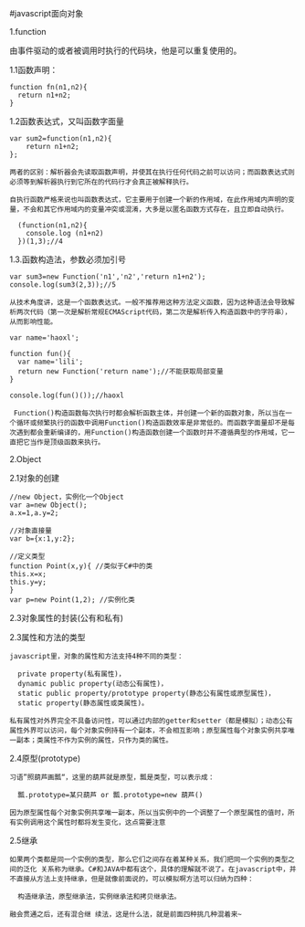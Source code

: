 #javascript面向对象

1.function

  由事件驱动的或者被调用时执行的代码块，他是可以重复使用的。

  1.1函数声明：

    function fn(n1,n2){
      return n1+n2;
    }

  1.2函数表达式，又叫函数字面量

    var sum2=function(n1,n2){
        return n1+n2;
    };

    两者的区别：解析器会先读取函数声明，并使其在执行任何代码之前可以访问；而函数表达式则必须等到解析器执行到它所在的代码行才会真正被解释执行。

    自执行函数严格来说也叫函数表达式，它主要用于创建一个新的作用域，在此作用域内声明的变量，不会和其它作用域内的变量冲突或混淆，大多是以匿名函数方式存在，且立即自动执行。

      (function(n1,n2){
        console.log (n1+n2)
      })(1,3);//4

  1.3.函数构造法，参数必须加引号

    var sum3=new Function('n1','n2','return n1+n2');
    console.log(sum3(2,3));//5

    从技术角度讲，这是一个函数表达式。一般不推荐用这种方法定义函数，因为这种语法会导致解析两次代码（第一次是解析常规ECMAScript代码，第二次是解析传入构造函数中的字符串），从而影响性能。

    var name='haoxl';

    function fun(){
      var name='lili';
      return new Function('return name');//不能获取局部变量
    }

    console.log(fun()());//haoxl

     Function()构造函数每次执行时都会解析函数主体，并创建一个新的函数对象，所以当在一个循环或频繁执行的函数中调用Function()构造函数效率是非常低的。而函数字面量却不是每次遇到都会重新编译的，用Function()构造函数创建一个函数时并不遵循典型的作用域，它一直把它当作是顶级函数来执行。

2.Object

  2.1对象的创建

    //new Object，实例化一个Object 
    var a=new Object(); 
    a.x=1,a.y=2; 

    //对象直接量 
    var b={x:1,y:2}; 

    //定义类型 
    function Point(x,y){ //类似于C#中的类 
    this.x=x; 
    this.y=y; 
    } 
    var p=new Point(1,2); //实例化类

  2.3对象属性的封装(公有和私有)

  2.3属性和方法的类型

    javascript里，对象的属性和方法支持4种不同的类型：

      private property(私有属性)，
      dynamic public property(动态公有属性)，
      static public property/prototype property(静态公有属性或原型属性)，
      static property(静态属性或类属性)。

    私有属性对外界完全不具备访问性，可以通过内部的getter和setter（都是模拟）；动态公有属性外界可以访问，每个对象实例持有一个副本，不会相互影响；原型属性每个对象实例共享唯一副本；类属性不作为实例的属性，只作为类的属性。

  2.4原型(prototype)

    习语”照葫芦画瓢“，这里的葫芦就是原型，瓢是类型，可以表示成：

      瓢.prototype=某只葫芦 or 瓢.prototype=new 葫芦()

    因为原型属性每个对象实例共享唯一副本，所以当实例中的一个调整了一个原型属性的值时，所有实例调用这个属性时都将发生变化，这点需要注意

  2.5继承

    如果两个类都是同一个实例的类型，那么它们之间存在着某种关系，我们把同一个实例的类型之间的泛化 关系称为继承。C#和JAVA中都有这个，具体的理解就不说了。在javascript中，并不直接从方法上支持继承，但是就像前面说的，可以模拟啊方法可以归纳为四种：

      构造继承法，原型继承法，实例继承法和拷贝继承法。
      
    融会贯通之后，还有混合继 续法，这是什么法，就是前面四种挑几种混着来~ 